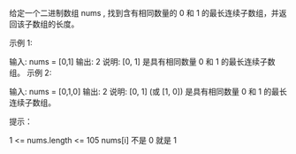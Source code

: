 给定一个二进制数组 nums , 找到含有相同数量的 0 和 1 的最长连续子数组，并返回该子数组的长度。

示例 1:

输入: nums = [0,1]
输出: 2
说明: [0, 1] 是具有相同数量 0 和 1 的最长连续子数组。
示例 2:

输入: nums = [0,1,0]
输出: 2
说明: [0, 1] (或 [1, 0]) 是具有相同数量 0 和 1 的最长连续子数组。

提示：

1 <= nums.length <= 105
nums[i] 不是 0 就是 1
